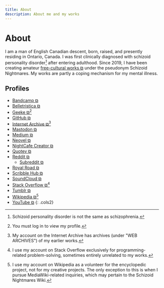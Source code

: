 ```yaml
---
title: About
description: About me and my works
---
```


# About
I am a man of English Canadian descent, born, raised, and presently residing in Ontario, Canada. I was first clinically diagnosed with schizoid personality disorder[^1] after entering adulthood. Since 2019, I have been creating amateur <a href="https://freedomdefined.org/Definition" target="_blank">free-cultural works ⧉</a> under the pseudonym Schizoid Nightmares. My works are partly a coping mechanism for my mental illness.

[^1]: Schizoid personality disorder is not the same as schizophrenia.

## Profiles
- <a href="https://schizoidnightmares.bandcamp.com/" target="_blank">Bandcamp ⧉</a>
- <a href="https://belletristica.com/en/users/5706-schizoid-nightmares" target="_blank">Belletristica ⧉</a>
- <a href="https://geeke.app/_/api/user/schizoidnightmares" target="_blank">Geeke ⧉</a>[^2]
- <a href="https://github.com/schizoidnightmares" target="_blank">GitHub ⧉</a>
- <a href="https://archive.org/details/@schizoid_nightmares" target="_blank">Internet Archive ⧉</a>[^3]
- <a href="https://mastodon.social/@schizoidnightmares" target="_blank">Mastodon ⧉</a>
- <a href="https://schizoidnightmares.medium.com/" target="_blank">Medium ⧉</a>
- <a href="https://neovel.io/user/66358/schizoid-nightmares" target="_blank">Neovel ⧉</a>
- <a href="https://creator.nightcafe.studio/u/schizoidnightmares" target="_blank">NightCafe Creator ⧉</a>
- <a href="https://www.quotev.com/schizoidnightmares" target="_blank">Quotev ⧉</a>
- <a href="https://www.reddit.com/user/schizoidnightmares" target="_blank">Reddit ⧉</a>
    - <a href="https://www.reddit.com/r/SchizoidNightmares/" target="_blank">Subreddit ⧉</a>
- <a href="https://www.royalroad.com/profile/357196" target="_blank">Royal Road ⧉</a>
- <a href="https://www.scribblehub.com/profile/125707/schizoidnightmares/" target="_blank">Scribble Hub ⧉</a>
- <a href="https://soundcloud.com/schizoidnightmares" target="_blank">SoundCloud ⧉</a>
- <a href="https://stackoverflow.com/users/21422760/schizoid-nightmares" target="_blank">Stack Overflow ⧉</a>[^4]
- <a href="https://schizoidnightmares.tumblr.com/" target="_blank">Tumblr ⧉</a>
- <a href="https://en.wikipedia.org/wiki/User:SchizoidNightmares" target="_blank">Wikipedia ⧉</a>[^5]
- <a href="https://www.youtube.com/@schizoidnightmares" target="_blank">YouTube ⧉</a>
{: .cols2}

[^2]: You must log in to view my profile.
[^3]: My account on the Internet Archive has archives (under "WEB ARCHIVES") of my earlier works.
[^4]: I use my account on Stack Overflow exclusively for programming-related problem-solving, sometimes entirely unrelated to my works.
[^5]: I use my account on Wikipedia as a volunteer for the encyclopedic project, not for my creative projects. The only exception to this is when I pursue MediaWiki-related inquiries, which may pertain to the Schizoid Nightmares Wiki.